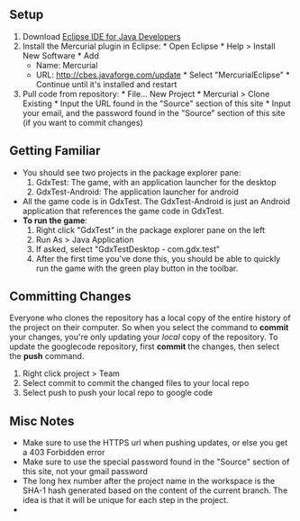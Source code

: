 ## Setup ##
  1. Download [Eclipse IDE for Java Developers](http://www.eclipse.org/downloads/packages/eclipse-ide-java-developers/heliossr2)
  1. Install the Mercurial plugin in Eclipse:
    * Open Eclipse
    * Help > Install New Software
    * Add
      * Name: Mercurial
      * URL: http://cbes.javaforge.com/update
    * Select "MercurialEclipse"
    * Continue until it's installed and restart
  1. Pull code from repository:
    * File... New Project
    * Mercurial > Clone Existing
    * Input the URL found in the "Source" section of this site
    * Input your email, and the password found in the "Source" section of this site (if you want to commit changes)

## Getting Familiar ##
  * You should see two projects in the package explorer pane:
    1. GdxTest: The game, with an application launcher for the desktop
    1. GdxTest-Android: The application launcher for android
  * All the game code is in GdxTest.  The GdxTest-Android is just an Android application that references the game code in GdxTest.
  * **To run the game**:
    1. Right click "GdxTest" in the package explorer pane on the left
    1. Run As > Java Application
    1. If asked, select "GdxTestDesktop - com.gdx.test"
    1. After the first time you've done this, you should be able to quickly run the game with the green play button in the toolbar.

## Committing Changes ##
Everyone who clones the repository has a local copy of the entire history of the project on their computer.  So when you select the command to **commit** your changes, you're only updating your _local_ copy of the repository.  To update the googlecode repository, first **commit** the changes, then select the **push** command.

  1. Right click project > Team
  1. Select commit to commit the changed files to your local repo
  1. Select push to push your local repo to google code

## Misc Notes ##
  * Make sure to use the HTTPS url when pushing updates, or else you get a 403 Forbidden error
  * Make sure to use the special password found in the "Source" section of this site, not your gmail password
  * The long hex number after the project name in the workspace is the SHA-1 hash generated based on the content of the current branch.  The idea is that it will be unique for each step in the project.
  * 